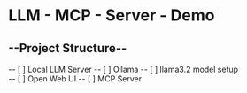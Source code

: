 # LLM - MCP - Server - Demo

## --Project Structure--
-- [ ] Local LLM Server 
  -- [ ] Ollama
  -- [ ] llama3.2 model setup   
-- [ ] Open Web UI
-- [ ] MCP Server


